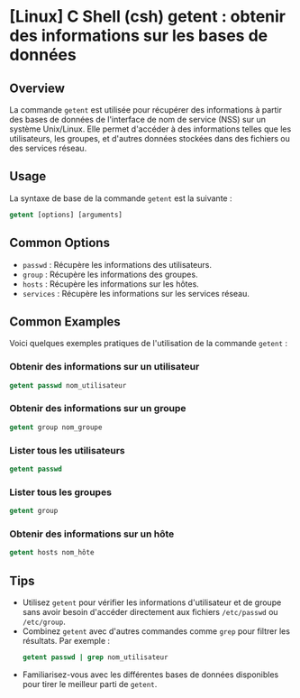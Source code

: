 # [Linux] C Shell (csh) getent : obtenir des informations sur les bases de données

## Overview
La commande `getent` est utilisée pour récupérer des informations à partir des bases de données de l'interface de nom de service (NSS) sur un système Unix/Linux. Elle permet d'accéder à des informations telles que les utilisateurs, les groupes, et d'autres données stockées dans des fichiers ou des services réseau.

## Usage
La syntaxe de base de la commande `getent` est la suivante :

```csh
getent [options] [arguments]
```

## Common Options
- `passwd` : Récupère les informations des utilisateurs.
- `group` : Récupère les informations des groupes.
- `hosts` : Récupère les informations sur les hôtes.
- `services` : Récupère les informations sur les services réseau.

## Common Examples
Voici quelques exemples pratiques de l'utilisation de la commande `getent` :

### Obtenir des informations sur un utilisateur
```csh
getent passwd nom_utilisateur
```

### Obtenir des informations sur un groupe
```csh
getent group nom_groupe
```

### Lister tous les utilisateurs
```csh
getent passwd
```

### Lister tous les groupes
```csh
getent group
```

### Obtenir des informations sur un hôte
```csh
getent hosts nom_hôte
```

## Tips
- Utilisez `getent` pour vérifier les informations d'utilisateur et de groupe sans avoir besoin d'accéder directement aux fichiers `/etc/passwd` ou `/etc/group`.
- Combinez `getent` avec d'autres commandes comme `grep` pour filtrer les résultats. Par exemple :
  ```csh
  getent passwd | grep nom_utilisateur
  ```
- Familiarisez-vous avec les différentes bases de données disponibles pour tirer le meilleur parti de `getent`.